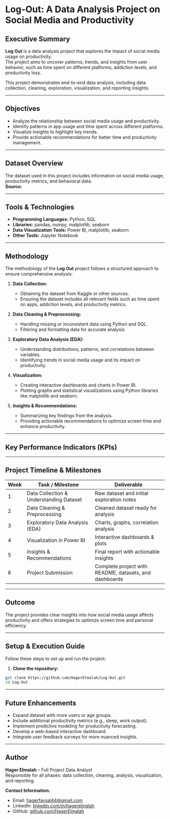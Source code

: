 # Log-Out: A Data Analysis Project on Social Media and Productivity

##  Executive Summary
**Log Out** is a data analysis project that explores the impact of social media usage on productivity.  
The project aims to uncover patterns, trends, and insights from user behavior, such as time spent on different platforms, addiction levels, and productivity loss.

This project demonstrates end-to-end data analysis, including data collection, cleaning, exploration, visualization, and reporting insights.

---

## Objectives
- Analyze the relationship between social media usage and productivity.  
- Identify patterns in app usage and time spent across different platforms.  
- Visualize insights to highlight key trends.  
- Provide actionable recommendations for better time and productivity management.

---

## Dataset Overview
The dataset used in this project includes information on social media usage, productivity metrics, and behavioral data.  
**Source:** 

---

## Tools & Technologies
- **Programming Languages:** Python, SQL  
- **Libraries:** pandas, numpy, matplotlib, seaborn  
- **Data Visualization Tools:** Power BI, matplotlib, seaborn  
- **Other Tools:** Jupyter Notebook 

---

## Methodology
The methodology of the **Log Out** project follows a structured approach to ensure comprehensive analysis:

1. **Data Collection:**  
   - Obtaining the dataset from Kaggle or other sources.  
   - Ensuring the dataset includes all relevant fields such as time spent on apps, addiction levels, and productivity metrics.

2. **Data Cleaning & Preprocessing:**  
   - Handling missing or inconsistent data using Python and SQL.  
   - Filtering and formatting data for accurate analysis.

3. **Exploratory Data Analysis (EDA):**  
   - Understanding distributions, patterns, and correlations between variables.  
   - Identifying trends in social media usage and its impact on productivity.

4. **Visualization:**  
   - Creating interactive dashboards and charts in Power BI.  
   - Plotting graphs and statistical visualizations using Python libraries like matplotlib and seaborn.

5. **Insights & Recommendations:**  
   - Summarizing key findings from the analysis.  
   - Providing actionable recommendations to optimize screen time and enhance productivity.
---

## Key Performance Indicators (KPIs)

---

## Project Timeline & Milestones
| Week | Task / Milestone | Deliverable |
|------|-----------------|------------|
| 1    | Data Collection & Understanding Dataset | Raw dataset and initial exploration notes |
| 2    | Data Cleaning & Preprocessing | Cleaned dataset ready for analysis |
| 3    | Exploratory Data Analysis (EDA) | Charts, graphs, correlation analysis |
| 4    | Visualization in Power BI | Interactive dashboards & plots |
| 5    | Insights & Recommendations | Final report with actionable insights |
| 6    | Project Submission | Complete project with README, datasets, and dashboards |


---

## Outcome
The project provides clear insights into how social media usage affects productivity and offers strategies to optimize screen time and personal efficiency.

---

## Setup & Execution Guide
Follow these steps to set up and run the project:

1. **Clone the repository:**  
```bash
git clone https://github.com/HagerElmalah/Log-Out.git
cd Log-Out
```
---

## Future Enhancements 
- Expand dataset with more users or age groups.  
- Include additional productivity metrics (e.g., sleep, work output).  
- Implement predictive modeling for productivity forecasting.  
- Develop a web-based interactive dashboard.  
- Integrate user feedback surveys for more nuanced insights.

---
## Author
**Hager Elmalah** – Full Project Data Analyst  
Responsible for all phases: data collection, cleaning, analysis, visualization, and reporting.

**Contact Information:**  
- Email: hagerfaysal44@gmail.com  
- LinkedIn: [linkedin.com/in/hagerelmalah](linkedin.com/in/hager-elmalah-059651304)  
- GitHub: [github.com/HagerElmalah](https://github.com/HagerElmalah)

